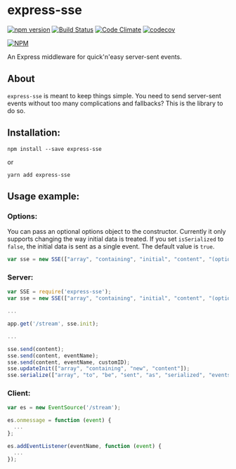 express-sse
============

[![npm version](https://badge.fury.io/js/express-sse.svg)](https://badge.fury.io/js/express-sse)  [![Build Status](https://travis-ci.org/dpskvn/express-sse.svg?branch=master)](https://travis-ci.org/dpskvn/express-sse)  [![Code Climate](https://codeclimate.com/github/dpskvn/express-sse/badges/gpa.svg)](https://codeclimate.com/github/dpskvn/express-sse)  [![codecov](https://codecov.io/gh/dpskvn/express-sse/branch/master/graph/badge.svg)](https://codecov.io/gh/dpskvn/express-sse)

[![NPM](https://nodei.co/npm/express-sse.png?downloads=true)](https://nodei.co/npm/express-sse/)

An Express middleware for quick'n'easy server-sent events.

## About
`express-sse` is meant to keep things simple. You need to send server-sent events without too many complications and fallbacks? This is the library to do so.

## Installation:
`npm install --save express-sse`

or

`yarn add express-sse`

## Usage example:
### Options:
You can pass an optional options object to the constructor. Currently it only supports changing the way initial data is treated. If you set `isSerialized` to `false`, the initial data is sent as a single event. The default value is `true`.

```js
var sse = new SSE(["array", "containing", "initial", "content", "(optional)"], { isSerialized: false, initialEvent: 'optional initial event name' });
```

### Server:
```js
var SSE = require('express-sse');
var sse = new SSE(["array", "containing", "initial", "content", "(optional)"]);

...

app.get('/stream', sse.init);

...

sse.send(content);
sse.send(content, eventName);
sse.send(content, eventName, customID);
sse.updateInit(["array", "containing", "new", "content"]);
sse.serialize(["array", "to", "be", "sent", "as", "serialized", "events"]);
```

### Client:
```js
var es = new EventSource('/stream');

es.onmessage = function (event) {
  ...
};

es.addEventListener(eventName, function (event) {
  ...
});
```
